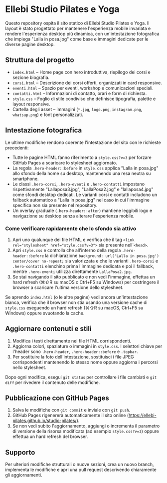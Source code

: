 # Ellebi Studio Pilates e Yoga

Questo repository ospita il sito statico di Ellebi Studio Pilates e Yoga. Il layout è stato progettato per mantenere l'esperienza mobile invariata e rendere l'esperienza desktop più dinamica, con un'intestazione fotografica che impiega "Lalla in posa.jpg" come base e immagini dedicate per le diverse pagine desktop.

## Struttura del progetto

- `index.html` – Home page con hero introduttiva, riepilogo dei corsi e sezione biografia.
- `corsi.html` – Descrizione dei corsi offerti, organizzati in card responsive.
- `eventi.html` – Spazio per eventi, workshop e comunicazioni speciali.
- `contatti.html` – Informazioni di contatto, orari e form di richiesta.
- `style.css` – Foglio di stile condiviso che definisce tipografia, palette e layout responsive.
- Cartella degli asset – immagini (`*.jpg`, `logo.png`, `instagram.png`, `whatsup.png`) e font personalizzati.

## Intestazione fotografica

Le ultime modifiche rendono coerente l'intestazione del sito con le richieste precedenti:

- Tutte le pagine HTML fanno riferimento a `style.css?v=3` per forzare GitHub Pages a scaricare lo stylesheet aggiornato.
- La regola `.hero-header::before` in `style.css` applica "Lalla in posa.jpg" allo sfondo della home su desktop, mantenendo una resa neutra su smartphone.
- Le classi `.hero-corsi`, `.hero-eventi` e `.hero-contatti` impostano rispettivamente "Lallaposa3.jpg", "LallaPosa2.jpg" e "lallaposa4.jpg" come sfondi desktop dedicati. Le varianti corsi e contatti includono un fallback automatico a "Lalla in posa.jpg" nel caso in cui l'immagine specifica non sia presente nel repository.
- Un overlay graduale (`.hero-header::after`) mantiene leggibili logo e navigazione su desktop senza alterare l'esperienza mobile.

### Come verificare rapidamente che lo sfondo sia attivo

1. Apri uno qualunque dei file HTML e verifica che il tag `<link rel="stylesheet" href="style.css?v=3">` sia presente nell'`<head>`.
2. Apri `style.css` e controlla che all'interno della regola `.hero-header::before` la dichiarazione `background: url('Lalla in posa.jpg') center/cover no-repeat;` sia valorizzata e che le varianti `.hero-corsi` e `.hero-contatti` elenchino prima l'immagine dedicata e poi il fallback, mentre `.hero-eventi` utilizza direttamente `LallaPosa2.jpg`.
3. Se stai navigando il sito pubblicato e non vedi l'immagine, effettua un hard refresh (⌘⇧R su macOS o Ctrl+F5 su Windows) per costringere il browser a scaricare l'ultima versione dello stylesheet.

Se aprendo `index.html` (o le altre pagine) vedi ancora un'intestazione bianca, verifica che il browser non stia usando una versione cache di `style.css` eseguendo un hard refresh (⌘⇧R su macOS, Ctrl+F5 su Windows) oppure svuotando la cache.

## Aggiornare contenuti e stili

1. Modifica i testi direttamente nei file HTML corrispondenti.
2. Aggiorna colori, spaziature o immagini in `style.css`. I selettori chiave per l'header sono `.hero-header`, `.hero-header::before` e `.topbar`.
3. Per sostituire la foto dell'intestazione, sostituisci i file JPEG corrispondenti mantenendo lo stesso nome oppure aggiorna i percorsi nello stylesheet.

Dopo ogni modifica, esegui `git status` per controllare i file cambiati e `git diff` per rivedere il contenuto delle modifiche.

## Pubblicazione con GitHub Pages

1. Salva le modifiche con `git commit` e inviale con `git push`.
2. GitHub Pages rigenererà automaticamente il sito online (https://ellebi-pilates.github.io/studio-pilates/).
3. Se non vedi subito l'aggiornamento, aggiungi o incrementa il parametro di versione della risorsa modificata (ad esempio `style.css?v=3`) oppure effettua un hard refresh del browser.

## Supporto

Per ulteriori modifiche strutturali o nuove sezioni, crea un nuovo branch, implementa le modifiche e apri una pull request descrivendo chiaramente gli aggiornamenti.

